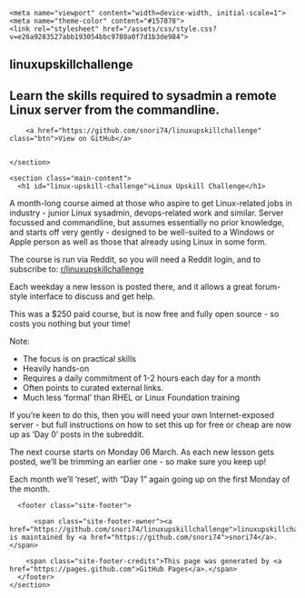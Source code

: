 <!DOCTYPE html>
<html lang="en-US">
  <head>
    <meta charset="UTF-8">

<!-- Begin Jekyll SEO tag v2.6.1 -->
<title>Linux Upskill Challenge | linuxupskillchallenge</title>
<meta name="generator" content="Jekyll v3.8.5" />
<meta property="og:title" content="Linux Upskill Challenge" />
<meta property="og:locale" content="en_US" />
<meta name="description" content="Learn the skills required to sysadmin a remote Linux server from the commandline." />
<meta property="og:description" content="Learn the skills required to sysadmin a remote Linux server from the commandline." />
<link rel="canonical" href="https://www.linuxupskillchallenge.com/" />
<meta property="og:url" content="https://www.linuxupskillchallenge.com/" />
<meta property="og:site_name" content="linuxupskillchallenge" />
<script type="application/ld+json">
{"@type":"WebSite","headline":"Linux Upskill Challenge","url":"https://www.linuxupskillchallenge.com/","name":"linuxupskillchallenge","description":"Learn the skills required to sysadmin a remote Linux server from the commandline.","@context":"https://schema.org"}</script>
<!-- End Jekyll SEO tag -->

    <meta name="viewport" content="width=device-width, initial-scale=1">
    <meta name="theme-color" content="#157878">
    <link rel="stylesheet" href="/assets/css/style.css?v=e26a9283527abb193054bbc9780a0f7d1b3de984">
  </head>
  <body>
    <section class="page-header">
      <h1 class="project-name">linuxupskillchallenge</h1>
      <h2 class="project-tagline">Learn the skills required to sysadmin a remote Linux server from the commandline.</h2>
      
        <a href="https://github.com/snori74/linuxupskillchallenge" class="btn">View on GitHub</a>
      
      
    </section>

    <section class="main-content">
      <h1 id="linux-upskill-challenge">Linux Upskill Challenge</h1>

<p>A month-long course aimed at those who aspire to get Linux-related jobs in industry - junior Linux sysadmin, devops-related work and similar. Server focussed and commandline, but assumes essentially no prior knowledge, and starts off very gently - designed to be well-suited to a Windows or Apple person as well as those that already
using Linux in some form.</p>

<p>The course is run via Reddit, so you will need a Reddit login, and to subscribe to: <a href="https://reddit.com/r/linuxupskillchallenge">r/linuxupskillchallenge</a>

<p>Each weekday a new lesson is posted there, and it allows a great forum-style interface to discuss and get help.</p>

<p>This was a $250 paid course, but is now free and fully open source - so costs you nothing but your time!</p>

<p>Note:</p>
<ul>
  <li>The focus is on practical skills</li>
  <li>Heavily hands-on</li>
  <li>Requires a daily commitment of 1-2 hours each day for a month</li>
  <li>Often points to curated external links.</li>
  <li>Much less ‘formal’ than RHEL or Linux Foundation training</li>
</ul>

<p>If you’re keen to do this, then you will need your own Internet-exposed server - but full
instructions on how to set this up for free or cheap are now up as ‘Day 0’ posts in the
subreddit.</p>

<p>The next course starts on Monday 06 March. As each new lesson gets posted, we’ll be trimming an earlier one - so make sure you keep up!</p>

<p>Each month we’ll ‘reset’, with “Day 1” again going up on the first Monday of the month.</p>


      <footer class="site-footer">
        
          <span class="site-footer-owner"><a href="https://github.com/snori74/linuxupskillchallenge">linuxupskillchallenge</a> is maintained by <a href="https://github.com/snori74">snori74</a>.</span>
        
        <span class="site-footer-credits">This page was generated by <a href="https://pages.github.com">GitHub Pages</a>.</span>
      </footer>
    </section>

    
  </body>
</html>

